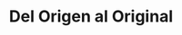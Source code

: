 ---
title: "Del Origen al Original"
url: /ciudad-autonoma-de-buenos-aires/del-origen-al-original/
shop: Andenken
---